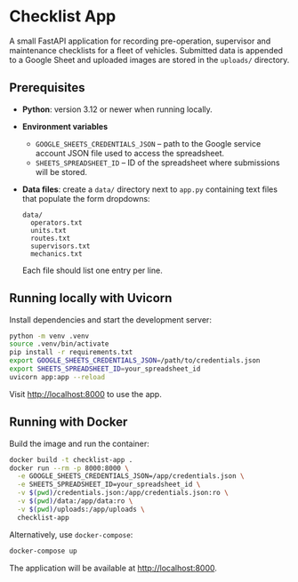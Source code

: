 # Checklist App

A small FastAPI application for recording pre-operation, supervisor and maintenance checklists for a fleet of vehicles. Submitted data is appended to a Google Sheet and uploaded images are stored in the `uploads/` directory.

## Prerequisites

- **Python**: version 3.12 or newer when running locally.
- **Environment variables**
  - `GOOGLE_SHEETS_CREDENTIALS_JSON` – path to the Google service account JSON file used to access the spreadsheet.
  - `SHEETS_SPREADSHEET_ID` – ID of the spreadsheet where submissions will be stored.
- **Data files**: create a `data/` directory next to `app.py` containing text files that populate the form dropdowns:

  ```
  data/
    operators.txt
    units.txt
    routes.txt
    supervisors.txt
    mechanics.txt
  ```

  Each file should list one entry per line.

## Running locally with Uvicorn

Install dependencies and start the development server:

```bash
python -m venv .venv
source .venv/bin/activate
pip install -r requirements.txt
export GOOGLE_SHEETS_CREDENTIALS_JSON=/path/to/credentials.json
export SHEETS_SPREADSHEET_ID=your_spreadsheet_id
uvicorn app:app --reload
```

Visit <http://localhost:8000> to use the app.

## Running with Docker

Build the image and run the container:

```bash
docker build -t checklist-app .
docker run --rm -p 8000:8000 \
  -e GOOGLE_SHEETS_CREDENTIALS_JSON=/app/credentials.json \
  -e SHEETS_SPREADSHEET_ID=your_spreadsheet_id \
  -v $(pwd)/credentials.json:/app/credentials.json:ro \
  -v $(pwd)/data:/app/data:ro \
  -v $(pwd)/uploads:/app/uploads \
  checklist-app
```

Alternatively, use `docker-compose`:

```bash
docker-compose up
```

The application will be available at <http://localhost:8000>.
